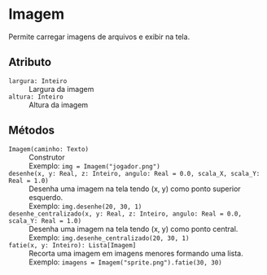 # Imagem

Permite carregar imagens de arquivos e exibir na tela.

## Atributo
<dl>
<dt><code>largura: Inteiro</code></dt>
  <dd>Largura da imagem</dd>
<dt><code>altura: Inteiro</code></dt>
  <dd>Altura da imagem</dd>
</dl>

## Métodos
<dl>
<dt><code>Imagem(caminho: Texto)</code></dt>
  <dd>Construtor<br>
  Exemplo: <code>img = Imagem("jogador.png")</code></dd>
<dt><code>desenhe(x, y: Real, z: Inteiro, angulo: Real = 0.0, scala_X, scala_Y: Real = 1.0)</code></dt>
  <dd>Desenha uma imagem na tela tendo (x, y) como ponto superior esquerdo.<br>
  Exemplo: <code>img.desenhe(20, 30, 1)</code></dd>
<dt><code>desenhe_centralizado(x, y: Real, z: Inteiro, angulo: Real = 0.0, scala_Y: Real = 1.0)</code></dt>
  <dd>Desenha uma imagem na tela tendo (x, y) como ponto central.<br>
  Exemplo: <code>img.desenhe_centralizado(20, 30, 1)</code></dd>
<dt><code>fatie(x, y: Inteiro): Lista[Imagem]</code></dt>
  <dd>Recorta uma imagem em imagens menores formando uma lista.<br>
  Exemplo: <code>imagens = Imagem("sprite.png").fatie(30, 30)</code></dd>
</dl>
